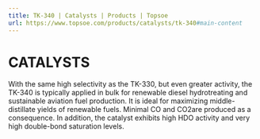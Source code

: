 ```yaml
---
title: TK-340 | Catalysts | Products | Topsoe
url: https://www.topsoe.com/products/catalysts/tk-340#main-content
---
```


# CATALYSTS

With the same high selectivity as the TK-330, but even greater activity, the TK-340 is typically applied in bulk for renewable diesel hydrotreating and sustainable aviation fuel production. It is ideal for maximizing middle-distillate yields of renewable fuels. Minimal CO and CO2are produced as a consequence. In addition, the catalyst exhibits high HDO activity and very high double-bond saturation levels.